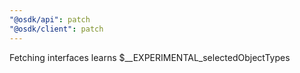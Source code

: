 ```yaml
---
"@osdk/api": patch
"@osdk/client": patch
---
```


Fetching interfaces learns $\_\_EXPERIMENTAL_selectedObjectTypes
